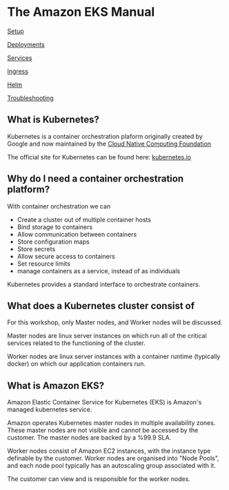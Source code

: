 # The Amazon EKS Manual

[Setup](1-Setup/setup.md "Setup")

[Deployments](2-Deployments/deployments.md "Deployments")

[Services](3-Services/services.md "Services")

[Ingress](4-Ingress/ingress.md "Ingress")

[Helm](5-Helm/helm.md "Helm")

[Troubleshooting](6-Troubleshooting/troubleshooting.md "Troubleshooting")

## What is Kubernetes?

Kubernetes is a container orchestration plaform originally created by Google and now maintained by the [Cloud Native Computing Foundation](https://www.cncf.io/)

The official site for Kubernetes can be found here: [kubernetes.io](https://kubernetes.io/)

## Why do I need a container orchestration platform?

With container orchestration we can

- Create a cluster out of multiple container hosts
- Bind storage to containers
- Allow communication between containers
- Store configuration maps
- Store secrets
- Allow secure access to containers
- Set resource limits
- manage containers as a service, instead of as individuals

Kubernetes provides a standard interface to orchestrate containers.

## What does a Kubernetes cluster consist of

For this workshop, only Master nodes, and Worker nodes will be discussed.

Master nodes are linux server instances on which run all of the critical services related to the functioning of the cluster.

Worker nodes are linux server instances with a container runtime (typically docker) on which our application containers run.

## What is Amazon EKS?

Amazon Elastic Container Service for Kubernetes (EKS) is Amazon's managed kubernetes service.

Amazon operates Kubernetes master nodes in multiple availability zones. These master nodes are not visible and cannot be accessed by the customer. The master nodes are backed by a %99.9 SLA.

Worker nodes consist of Amazon EC2 instances, with the instance type definable by the customer. Worker nodes are organised into "Node Pools", and each node pool typically has an autoscaling group associated with it.

The customer can view and is responsible for the worker nodes.